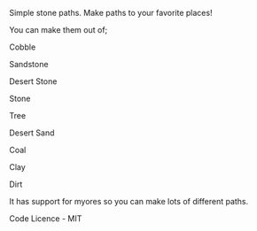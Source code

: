Simple stone paths. Make paths to your favorite places!

You can make them out of;

Cobble

Sandstone

Desert Stone

Stone

Tree

Desert Sand

Coal

Clay

Dirt

It has support for myores so you can make lots of different paths.

Code Licence - MIT

